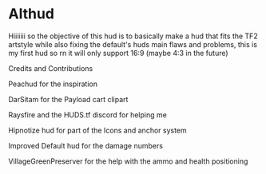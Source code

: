 # Althud

Hiiiiiii so the objective of this hud is to basically make a hud that fits the TF2 artstyle while also fixing the default's huds main flaws and problems, this is my first hud so rn it will only support 16:9 (maybe 4:3 in the future)



Credits and Contributions

Peachud for the inspiration

DarSitam for the Payload cart clipart

Raysfire and the HUDS.tf discord for helping me

Hipnotize hud for part of the Icons and anchor system

Improved Default hud for the damage numbers 

VillageGreenPreserver for the help with the ammo and health positioning
